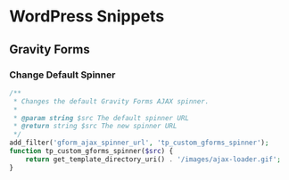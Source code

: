 WordPress Snippets
==

## Gravity Forms

### Change Default Spinner

```php
/**
 * Changes the default Gravity Forms AJAX spinner.
 *
 * @param string $src The default spinner URL
 * @return string $src The new spinner URL
 */
add_filter('gform_ajax_spinner_url', 'tp_custom_gforms_spinner');
function tp_custom_gforms_spinner($src) {
	return get_template_directory_uri() . '/images/ajax-loader.gif';
}
```
